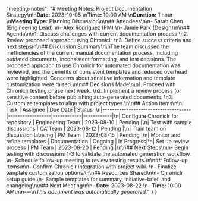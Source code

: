 "meeting-notes": "# Meeting Notes: Project Documentation Strategy\n\n**Date:** 2023-10-05  \n**Time:** 10:00 AM  \n**Duration:** 1 hour  \n**Meeting Type:** Planning Discussion\n\n## Attendees\n\n- Sarah Chen (Engineering Lead)  \n- Alex Rodriguez (PM)  \n- Jamie Park (Design)\n\n## Agenda\n\n1. Discuss challenges with current documentation process  \n2. Review proposed approach using Chroniclr  \n3. Define success criteria and next steps\n\n## Discussion Summary\n\nThe team discussed the inefficiencies of the current manual documentation process, including outdated documents, inconsistent formatting, and lost decisions. The proposed approach to use Chroniclr for automated documentation was reviewed, and the benefits of consistent templates and reduced overhead were highlighted. Concerns about sensitive information and template customization were raised.\n\n## Decisions Made\n\n1. Proceed with Chroniclr testing phase next week.  \n2. Implement a review process for sensitive content before publishing auto-generated documents.  \n3. Customize templates to align with project types.\n\n## Action Items\n\n| Task                                | Assignee         | Due Date   | Status     |\n|-------------------------------------|------------------|------------|------------|\n| Configure Chroniclr for repository | Engineering Team | 2023-08-10 | Pending    |\n| Test with sample discussions        | QA Team          | 2023-08-12 | Pending    |\n| Train team on discussion labeling   | PM Team          | 2023-08-15 | Pending    |\n| Monitor and refine templates        | Documentation    | Ongoing    | In Progress|\n| Set up review process               | PM Team          | 2023-08-20 | Pending    |\n\n## Next Steps\n\n- Begin testing with discussions 1-3 to validate the automated generation workflow.  \n- Schedule follow-up meeting to review testing results.\n\n## Follow-up Items\n\n- Confirm Chroniclr integration with project wiki.  \n- Finalize template customization options.\n\n## Resources Shared\n\n- Chroniclr setup guide  \n- Sample templates for summary, initiative-brief, and changelog\n\n## Next Meeting\n\n- **Date:** 2023-08-22  \n- **Time:** 10:00 AM\n\n---\n*This document was automatically generated.*"
  }
}
```